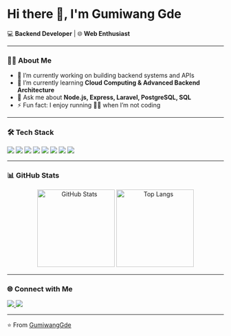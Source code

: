 # Hi there 👋, I'm Gumiwang Gde

💻 **Backend Developer** | 🌐 **Web Enthusiast**  

---

### 👨‍💻 About Me
- 🔭 I’m currently working on building backend systems and APIs  
- 🌱 I’m currently learning **Cloud Computing & Advanced Backend Architecture**  
- 💬 Ask me about **Node.js, Express, Laravel, PostgreSQL, SQL**  
- ⚡ Fun fact: I enjoy running 🏃‍♂️ when I’m not coding  

---

### 🛠️ Tech Stack
<p align="left">
  <img src="https://img.shields.io/badge/HTML5-E34F26?style=for-the-badge&logo=html5&logoColor=white"/>
  <img src="https://img.shields.io/badge/CSS3-1572B6?style=for-the-badge&logo=css3&logoColor=white"/>
  <img src="https://img.shields.io/badge/JavaScript-F7DF1E?style=for-the-badge&logo=javascript&logoColor=black"/>
  <img src="https://img.shields.io/badge/Node.js-339933?style=for-the-badge&logo=node.js&logoColor=white"/>
  <img src="https://img.shields.io/badge/Express.js-000000?style=for-the-badge&logo=express&logoColor=white"/>
  <img src="https://img.shields.io/badge/Laravel-FF2D20?style=for-the-badge&logo=laravel&logoColor=white"/>
  <img src="https://img.shields.io/badge/PostgreSQL-336791?style=for-the-badge&logo=postgresql&logoColor=white"/>
  <img src="https://img.shields.io/badge/SQL-003B57?style=for-the-badge&logo=databricks&logoColor=white"/>
</p>

---

### 📊 GitHub Stats
<p align="center">
  <img src="https://github-readme-stats.vercel.app/api?username=GumiwangGde&show_icons=true&theme=tokyonight" alt="GitHub Stats" height="180"/>
  <img src="https://github-readme-stats.vercel.app/api/top-langs/?username=GumiwangGde&layout=compact&theme=tokyonight" alt="Top Langs" height="180"/>
</p>

---

### 🌐 Connect with Me
<p align="left">
  <a href="https://www.linkedin.com/in/gumiwang-gde-derazatna-4024ba295?utm_source=share&utm_campaign=share_via&utm_content=profile&utm_medium=android_app" target="_blank">
    <img src="https://img.shields.io/badge/LinkedIn-0A66C2?style=for-the-badge&logo=linkedin&logoColor=white"/>
  </a>
  <a href="https://www.instagram.com/drztna" target="_blank">
    <img src="https://img.shields.io/badge/Instagram-E4405F?style=for-the-badge&logo=instagram&logoColor=white"/>
  </a>
</p>

---

⭐️ From [GumiwangGde](https://github.com/GumiwangGde)
